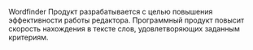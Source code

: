 Wordfinder
Продукт разрабатывается с целью повышения эффективности работы редактора. Программный продукт повысит скорость нахождения в тексте слов, удовлетворяющих заданным критериям.
